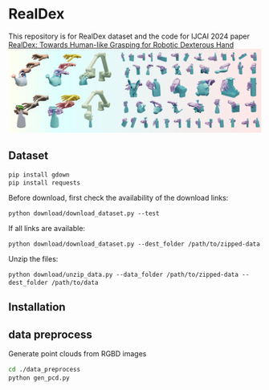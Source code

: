 # RealDex
This repository is for RealDex dataset and the code for IJCAI 2024 paper [RealDex: Towards Human-like Grasping for Robotic Dexterous Hand](https://4dvlab.github.io/RealDex_page/)
![teaser](./images/teaser.png)

## Dataset
```
pip install gdown
pip install requests
```
Before download, first check the availability of the download links:
```
python download/download_dataset.py --test
```
If all links are available:
```
python download/download_dataset.py --dest_folder /path/to/zipped-data
```
Unzip the files:
```
python download/unzip_data.py --data_folder /path/to/zipped-data --dest_folder /path/to/data
```

## Installation

## data preprocess
Generate point clouds from RGBD images
```bash
cd ./data_preprocess
python gen_pcd.py
```

